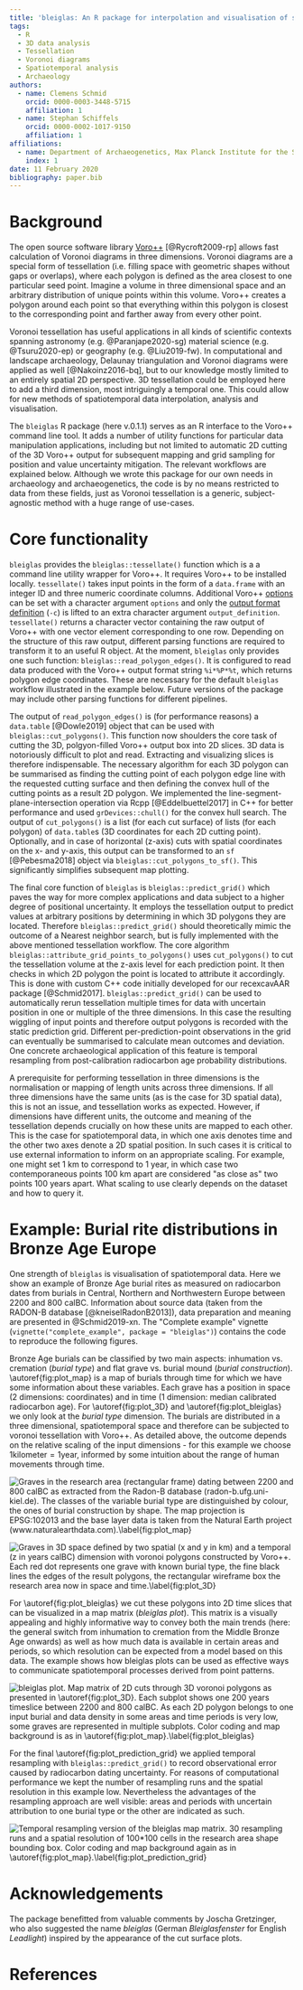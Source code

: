 ```yaml
---
title: 'bleiglas: An R package for interpolation and visualisation of spatiotemporal data with 3D tessellation'
tags:
  - R
  - 3D data analysis
  - Tessellation
  - Voronoi diagrams
  - Spatiotemporal analysis
  - Archaeology
authors:
  - name: Clemens Schmid
    orcid: 0000-0003-3448-5715
    affiliation: 1
  - name: Stephan Schiffels
    orcid: 0000-0002-1017-9150
    affiliation: 1
affiliations:
  - name: Department of Archaeogenetics, Max Planck Institute for the Science of Human History, Kahlaische Strasse 10, 07745 Jena, Germany
    index: 1
date: 11 February 2020
bibliography: paper.bib
---
```


# Background

The open source software library [Voro++](http://math.lbl.gov/voro++) [@Rycroft2009-rp] allows fast calculation of Voronoi diagrams in three dimensions. Voronoi diagrams are a special form of tessellation (i.e. filling space with geometric shapes without gaps or overlaps), where each polygon is defined as the area closest to one particular seed point. Imagine a volume in three dimensional space and an arbitrary distribution of unique points within this volume. Voro++ creates a polygon around each point so that everything within this polygon is closest to the corresponding point and farther away from every other point.

Voronoi tessellation has useful applications in all kinds of scientific contexts spanning astronomy (e.g. @Paranjape2020-sg) material science (e.g. @Tsuru2020-ep) or geography (e.g. @Liu2019-fw). In computational and landscape archaeology, Delaunay triangulation and Voronoi diagrams were applied as well [@Nakoinz2016-bq], but to our knowledge mostly limited to an entirely spatial 2D perspective. 3D tessellation could be employed here to add a third dimension, most intriguingly a temporal one. This could allow for new methods of spatiotemporal data interpolation, analysis and visualisation.

The ``bleiglas`` R package (here v.0.1.1) serves as an R interface to the Voro++ command line tool. It adds a number of utility functions for particular data manipulation applications, including but not limited to automatic 2D cutting of the 3D Voro++ output for subsequent mapping and grid sampling for position and value uncertainty mitigation. The relevant workflows are explained below. Although we wrote this package for our own needs in archaeology and archaeogenetics, the code is by no means restricted to data from these fields, just as Voronoi tessellation is a generic, subject-agnostic method with a huge range of use-cases.

# Core functionality

``bleiglas`` provides the `bleiglas::tessellate()` function which is a a command line utility wrapper for Voro++. It requires Voro++ to be installed locally. `tessellate()` takes input points in the form of a `data.frame` with an integer ID and three numeric coordinate columns. Additional Voro++ [options](http://math.lbl.gov/voro++/doc/cmd.html) can be set with a character argument `options` and only the [output format definition](http://math.lbl.gov/voro++/doc/custom.html) (`-c`) is lifted to an extra character argument `output_definition`. `tessellate()` returns a character vector containing the raw output of Voro++ with one vector element corresponding to one row. Depending on the structure of this raw output, different parsing functions are required to transform it to an useful R object. At the moment, ``bleiglas`` only provides one such function: `bleiglas::read_polygon_edges()`. It is configured to read data produced with the Voro++ output format string `%i*%P*%t`, which returns polygon edge coordinates. These are necessary for the default ``bleiglas`` workflow illustrated in the example below. Future versions of the package may include other parsing functions for different pipelines.

The output of `read_polygon_edges()` is (for performance reasons) a `data.table` [@Dowle2019] object that can be used with `bleiglas::cut_polygons()`. This function now shoulders the core task of cutting the 3D, polgyon-filled Voro++ output box into 2D slices. 3D data is notoriously difficult to plot and read. Extracting and visualizing slices is therefore indispensable. The necessary algorithm for each 3D polygon can be summarised as finding the cutting point of each polygon edge line with the requested cutting surface and then defining the convex hull of the cutting points as a result 2D polygon. We implemented the line-segment-plane-intersection operation via Rcpp [@Eddelbuettel2017] in C++ for better performance and used `grDevices::chull()` for the convex hull search. The output of `cut_polygons()` is a list (for each cut surface) of lists (for each polygon) of `data.table`s (3D coordinates for each 2D cutting point). Optionally, and in case of horizontal (z-axis) cuts with spatial coordinates on the x- and y-axis, this output can be transformed to an `sf` [@Pebesma2018] object via `bleiglas::cut_polygons_to_sf()`. This significantly simplifies subsequent map plotting.

The final core function of ``bleiglas`` is `bleiglas::predict_grid()` which paves the way for more complex applications and data subject to a higher degree of positional uncertainty. It employs the tessellation output to predict values at arbitrary positions by determining in which 3D polygons they are located. Therefore `bleiglas::predict_grid()` should theoretically mimic the outcome of a Nearest neighbor search, but is fully implemented with the above mentioned tessellation workflow. The core algorithm `bleiglas::attribute_grid_points_to_polygons()` uses `cut_polygons()` to cut the tessellation volume at the z-axis level for each prediction point. It then checks in which 2D polygon the point is located to attribute it accordingly. This is done with custom C++ code initially developed for our recexcavAAR package [@Schmid2017]. `bleiglas::predict_grid()` can be used to automatically rerun tessellation multiple times for data with uncertain position in one or multiple of the three dimensions. In this case the resulting wiggling of input points and therefore output polygons is recorded with the static prediction grid. Different per-prediction-point observations in the grid can eventually be summarised to calculate mean outcomes and deviation. One concrete archaeological application of this feature is temporal resampling from post-calibration radiocarbon age probability distributions.

A prerequisite for performing tessellation in three dimensions is the normalisation or mapping of length units across three dimensions. If all three dimensions have the same units (as is the case for 3D spatial data), this is not an issue, and tessellation works as expected. However, if dimensions have different units, the outcome and meaning of the tessellation depends crucially on how these units are mapped to each other. This is the case for spatiotemporal data, in which one axis denotes time and the other two axes denote a 2D spatial position. In such cases it is critical to use external information to inform on an appropriate scaling. For example, one might set 1 km to correspond to 1 year, in which case two contemporaneous points 100 km apart are considered "as close as" two points 100 years apart. What scaling to use clearly depends on the dataset and how to query it.

# Example: Burial rite distributions in Bronze Age Europe

One strength of ``bleiglas`` is visualisation of spatiotemporal data. Here we show an example of Bronze Age burial rites as measured on radiocarbon dates from burials in Central, Northern and Northwestern Europe between 2200 and 800 calBC. Information about source data (taken from the RADON-B database [@kneiselRadonB2013]), data preparation and meaning are presented in @Schmid2019-xn. The "Complete example" vignette (`vignette("complete_example", package = "bleiglas")`) contains the code to reproduce the following figures.

Bronze Age burials can be classified by two main aspects: inhumation vs. cremation (*burial type*) and flat grave vs. burial mound (*burial construction*). \autoref{fig:plot_map} is a map of burials through time for which we have some information about these variables. Each grave has a position in space (2 dimensions: coordinates) and in time (1 dimension: median calibrated radiocarbon age). For \autoref{fig:plot_3D} and \autoref{fig:plot_bleiglas} we only look at the *burial type* dimension. The burials are distributed in a three dimensional, spatiotemporal space and therefore can be subjected to voronoi tessellation with Voro++. As detailed above, the outcome depends on the relative scaling of the input dimensions - for this example we choose $1\text{kilometer}=1\text{year}$, informed by some intuition about the range of human movements through time.

![Graves in the research area (rectangular frame) dating between 2200 and 800 calBC as extracted from the Radon-B database (radon-b.ufg.uni-kiel.de). The classes of the variable burial type are distinguished by colour, the ones of burial construction by shape. The map projection is EPSG:102013 and the base layer data is taken from the Natural Earth project (www.naturalearthdata.com).\label{fig:plot_map}](03_map_plot.jpeg)

![Graves in 3D space defined by two spatial (x and y in km) and a temporal (z in years calBC) dimension with voronoi polygons constructed by Voro++. Each red dot represents one grave with known burial type, the fine black lines the edges of the result polygons, the rectangular wireframe box the research area now in space and time.\label{fig:plot_3D}](05_3D_plot.jpeg)

For \autoref{fig:plot_bleiglas} we cut these polygons into 2D time slices that can be visualized in a map matrix (*bleiglas plot*). This matrix is a visually appealing and highly informative way to convey both the main trends (here: the general switch from inhumation to cremation from the Middle Bronze Age onwards) as well as how much data is available in certain areas and periods, so which resolution can be expected from a model based on this data. The example shows how bleiglas plots can be used as effective ways to communicate spatiotemporal processes derived from point patterns.

![*bleiglas plot*. Map matrix of 2D cuts through 3D voronoi polygons as presented in \autoref{fig:plot_3D}. Each subplot shows one 200 years timeslice between 2200 and 800 calBC. As each 2D polygon belongs to one input burial and data density in some areas and time periods is very low, some graves are represented in multiple subplots. Color coding and map background is as in \autoref{fig:plot_map}.\label{fig:plot_bleiglas}](06_bleiglas_plot.jpeg)

For the final \autoref{fig:plot_prediction_grid} we applied temporal resampling with `bleiglas::predict_grid()` to record observational error caused by radiocarbon dating uncertainty. For reasons of computational performance we kept the number of resampling runs and the spatial resolution in this example low. Nevertheless the advantages of the resampling approach are well visible: areas and periods with uncertain attribution to one burial type or the other are indicated as such.

![Temporal resampling version of the bleiglas map matrix. 30 resampling runs and a spatial resolution of 100*100 cells in the research area shape bounding box. Color coding and map background again as in \autoref{fig:plot_map}.\label{fig:plot_prediction_grid}](07_prediction_grid_plot.jpeg)

# Acknowledgements

The package benefitted from valuable comments by Joscha Gretzinger, who also suggested the name *bleiglas* (German *Bleiglasfenster* for English *Leadlight*) inspired by the appearance of the cut surface plots.

# References
